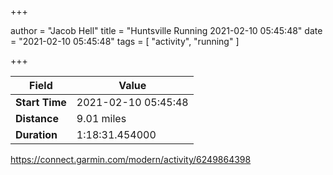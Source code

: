 +++

author = "Jacob Hell"
title = "Huntsville Running 2021-02-10 05:45:48"
date = "2021-02-10 05:45:48"
tags = [
    "activity", "running"
]

+++

<!--more-->

|Field  |Value  |
|--- | --- |
|**Start Time**|2021-02-10 05:45:48|
|**Distance**|9.01 miles|
|**Duration**|1:18:31.454000|

https://connect.garmin.com/modern/activity/6249864398
